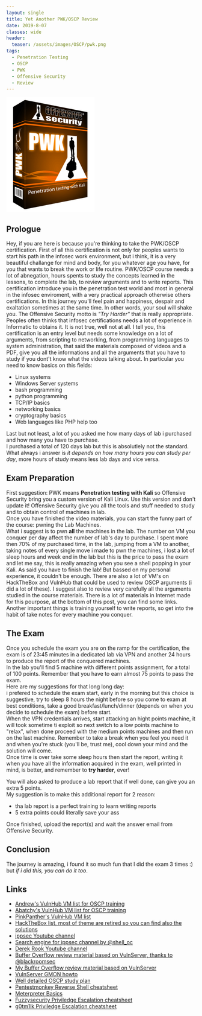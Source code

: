 ```yaml
---
layout: single
title: Yet Another PWK/OSCP Review
date: 2019-8-07
classes: wide
header:
  teaser: /assets/images/OSCP/pwk.png
tags:
  - Penetration Testing
  - OSCP
  - PWK
  - Offensive Security
  - Review
--- 
```

![](/assets/images/OSCP/pwk.png)

## Prologue
Hey, if you are here is because you're thinking to take the PWK/OSCP certification.
First of all this certification is not only for peoples wants to start his path in the infosec work environment, but i think, it is a very beautiful challange for mind and body, for you whatever age you have, for you that wants to break the work or life routine.
PWK/OSCP course needs a lot of abnegation, hours spents to study the concepts learned in the lessons, to complete the lab, to review arguments and to write reports.
This certification introduce you in the penetration test world and most in general in the infosec enviroment, with a very practical approach otherwise others certifications.
In this journey you'll feel pain and happiness, despair and exaltation sometimes at the same time. In other words, your soul will shake you.
The Offensive Security motto is *"Try Harder"* that is really appropriate.<br>
Peoples often thinks that infosec certifications needs a lot of experience in Informatic to obtains it. It is not true, well not at all.
I tell you, this certification is an entry level but needs some knowledge on a lot of arguments, from scripting to networking, from programming languages to system administration, that said the materials composed of videos and a PDF, give you all the informations and all the arguments that you have to study if you dont't know what the videos talking about.
In particular you need to know basics on this fields:
- Linux systems
- Windows Server systems
- bash programming
- python programming
- TCP/IP basics
- networking basics
- cryptography basics
- Web languages like PHP help too

Last but not least, a lot of you asked me how many days of lab i purchased and how many you have to purchase.<br>
I purchased a total of 120 days lab but this is absolutlely not the standard. What always i answer is *it depends on how many hours you can study per day*, more hours of study means less lab days and vice versa. 

## Exam Preparation
First suggestion: PWK means **Penetration testing with Kali** so Offensive Security bring you a custom version of Kali Linux.
Use this version and don't update it! Offensive Security give you all the tools and stuff needed to study and to obtain control of machines in lab.<br>
Once you have finished the video materials, you can start the funny part of the course: pwning the Lab Machines.<br>
What i suggest is to pwn **all** the machines in the lab. The number on VM you conquer per day affect the number of lab's day to purchase.
I spent more then 70% of my purchased time, in the lab, jumping from a VM to another, taking notes of every single move i made to pwn the machines, i lost a lot of sleep hours and week end in the lab but this is the price to pass the exam and let me say, this is really amazing when you see a shell popping in your Kali.
As said you have to finish the lab! But bassed on my personal experience, it couldn't be enough. There are also a lot of VM's on HackTheBox and VulnHub that could be used to review OSCP arguments (i did a lot of these). I suggest also to review very carefully all the arguments studied in the course materials. There is a lot of materials in Internet made for this pourpose, at the bottom of this post, you can find some links.
Another important things is training yourself to write reports, so get into the habit of take notes for every machine you conquer.

## The Exam
Once you schedule the exam you are on the ramp for the certification, the exam is of 23:45 minutes in a dedicated lab via VPN and another 24 hours to produce the report of the conquered machines.<br>
In the lab you'll find 5 machine with different points assignment, for a total of 100 points. Remember that you have to earn almost 75 points to pass the exam.<br>
Here are my suggestions for that long long day:<br>
i prefered to schedule the exam start, early in the morning but this choice is suggestive, try to sleep 8 hours the night before so you come to exam at best conditions, take a good breakfast/lunch/dinner (depends on when you decide to schedule the exam) before start.<br>
When the VPN credentials arrives, start attacking an hight points machine, it will took sometime ti exploit so next switch to a low points machine to "relax", when done proceed with the medium points machines and then run on the last machine.
Remember to take a break when you feel you need it and when you're stuck (you'll be, trust me), cool down your mind and the solution will come.<br>
Once time is over take some sleep hours then start the report, writing it when you have all the information acquired in the exam, well printed in mind, is better, and remember to **try harder**, ever!

You will also asked to produce a lab report that if well done, can give you an extra 5 points.<br>
My suggestion is to make this additional report for 2 reason:
- tha lab report is a perfect training to learn writing reports
- 5 extra points could literally save your ass

Once finished, upload the report(s) and wait the answer email from Offensive Security.

## Conclusion
The journey is amazing, i found it so much fun that I did the exam 3 times :)<br>
but *if i did this, you can do it too*.


## Links
+ [Andrew's VulnHub VM list for OSCP training](https://medium.com/@andr3w_hilton/oscp-training-vms-hosted-on-vulnhub-com-22fa061bf6a1)
+ [Abatchy's VulnHub VM list for OSCP training](https://www.abatchy.com/2017/02/oscp-like-vulnhub-vms)
+ [PinkPanther's VulnHub VM list](https://www.vulnhub.com/?q=pinky%27s+palace&sort=date-des)
+ [HackTheBox list, most of theme are retired so you can find also the solutions](https://www.reddit.com/r/oscp/comments/alf4nf/oscp_like_boxes_on_hack_the_box_credit_tj_null_on/)
+ [ippsec Youtube channel](https://www.youtube.com/channel/UCa6eh7gCkpPo5XXUDfygQQA)
+ [Search engine for ippsec channel by @shell_oc](https://shellock.me/IppsecTribute/)
+ [Derek Rook Youtube channel](https://www.youtube.com/channel/UCMACXuWd2w6_IEGog744UaA)
+ [Buffer Overflow review material based on VulnServer, thanks to @blackroomsec](https://pastebin.com/Hz4FUZxs)
+ [My Buffer Overflow review material based on VulnServer](https://github.com/bolonobolo/buffer_overflow)
+ [VulnServer GMON howto](https://captmeelo.com/exploitdev/osceprep/2018/06/30/vulnserver-gmon.html)
+ [Well detailed OSCP study plan](https://www.peerlyst.com/posts/how-to-prepare-for-the-oscp-a-study-plan-magda-chelly-ph-d?utm_source=LinkedIn&utm_medium=Application_Share&utm_content=peerlyst_post&utm_campaign=peerlyst_shared_post)
+ [Pentestmonkey Reverse Shell cheatsheet](https://pentestmonkey.net/cheat-sheet/shells/reverse-shell-cheat-sheet)
+ [Meterpreter Basics](https://www.offensive-security.com/metasploit-unleashed/meterpreter-basics/)
+ [Fuzzysecurity Priviledge Escalation cheatsheet](http://www.fuzzysecurity.com/tutorials/16.html)
+ [g0tm1lk Priviledge Escalation cheatsheet](https://blog.g0tmi1k.com/2011/08/basic-linux-privilege-escalation/)
